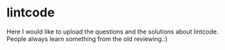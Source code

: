 # lintcode

Here I would like to upload the questions and the solutions about lintcode. People always learn something from the old reviewing.:)


